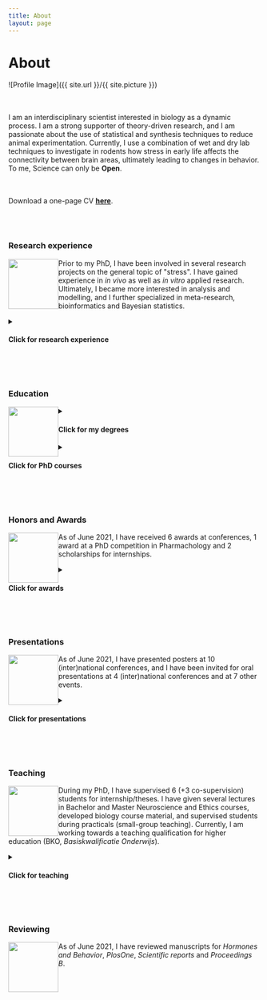```yaml
---
title: About
layout: page
---
```

<h1>About </h1>

![Profile Image]({{ site.url }}/{{ site.picture }})


<br><br>
I am an interdisciplinary scientist interested in biology as a dynamic process. I am a strong supporter of theory-driven research, and I am passionate about the use of statistical and synthesis techniques to reduce animal experimentation. Currently, I use a combination of wet and dry lab techniques to investigate in rodents how stress in early life affects the connectivity between brain areas, ultimately leading to changes in behavior. To me, Science can only be **Open**. 

<br><br>
Download a one-page CV [**here**](assets/Bonapersona_CV_Feb2021_onePage.pdf).
 
<br><br>


<h3>Research experience</h3>

<img src="{{site.url}}/assets/images/research.svg" width="100" height="100" style="float: left;" />

Prior to my PhD, I have been involved in several research projects on the general topic of "stress". I have gained experience in *in vivo* as well as *in vitro* applied research. Ultimately, I became more interested in analysis and modelling, and I further specialized in meta-research, bioinformatics and Bayesian statistics.

<details>
    <summary><h4>Click for research experience</h4></summary>
    
|  Position | Supervisor | Affiliation |  Brief description | When | 
|---------|---------|---------|---------|---------|
| PhD candidate | Prof. dr. Joëls & Prof. Hoijtink | UMC Utrecht Brain Center & Dept. Methodology & Statistics Utrecht University (NL) |  Combination of wet and dry lab techniques to give a global overview on the effects of stress on the brain | Sep 2017 - present | 
| Master Internship | Prof. dr. Walker | University of Edinburgh (UK) | In vitro and in vivo experiments to investigate glucocorticoids' delivery to tissues | Feb 2017 - July 2017 |
| Master Internship | Dr. Sarabdjitsingh (lab Joëls) | Brain Center Rudolf Magnus (NL) | Stress receptors and HPA axis reactivity in rodent model | Nov 2015 - Nov 2016 |
| Bachelor thesis | Dr. de Graaff | Wilhelmina Kinderziekenhuis (NL) | Music intervention to prevent emergence delirium in children after anaesthesia | July 2014 - May 2015 |
| Bachelor Internship | Dr. van Campen (lab Joëls) | Brain Center Rudolf Magnus (NL) | Quantification with Neurolucida of neuronal spine density in a mouse model of epilepsy | Aug 2013 - March 2014 |
</details>


<br><br>


<h3>Education</h3>

<img src="{{site.url}}/assets/images/education.svg" width="100" height="100" style="float: left;" padding="0">
<details>
  <summary><h4>Click for my degrees</h4></summary>
    
    
|  Degree | University | Additional activities | Grade | When |
|---------|----------|----------|----------|----------|
| PhD candidate | UMC Utrecht Brain Center & Dept. Methodology & Statistics Utrecht University (NL) |  PhD representative (2017-present), PhD council (2018-2019) | | Sep 2017 - present | 
| Master Neuroscience and Cognition | Utrecht University (NL) |  Chief student Journal Neuroscience & Cognition (2015-2016), selected member Excellence Programme U/Select, Master students' representative (2015-2017) | cum laude | Sep 2015 - August 2017 | 
| Bachelor of Science (minor Psychology and Statistics) | University College Utrecht (Liberal Arts and Sciences, NL) |  Chair committee MusicCo (2013-2015) | cum laude | Sep 2012 - July 2017 |
| Diploma Piano performance | Conservatorium Alessandria (IT) | Also student at conservatorium Vicenza, musical institute 'Puccini' (Gallarate, IT), international academy 'Cortot' (IT), masterclasses at 'Santa Cecilia' (IT) and 'Braine l'Alleaud' (BE) | 9.5/10 | Sep 2006 - Feb 2016 |

</details>

<details>
    <summary><h4>Click for PhD courses</h4></summary>
  <br><br>
    
  ##### In depth courses
  * Teaching Neuroscience (UMC Brain Center, 2021)
  * Advanced Omics for Life Sciences (CS&D, Nov 2020)
  * Individual participant data meta-analyses (Julius Center, June 2020)
  * Differential equations (MOOC, 2020)
  * Neurobiology of stress and resilience (NSAS, August 2018)
  * Writing reproducible code (UU, Dec 2019)
  * Systematic reviews and meta-analyses of preclinical animal studies (Radboud UMC, May 2019)
  * This thing called Science (Jan-Dec 2018)
    
</details>


<br><br>



<h3>Honors and Awards</h3>

<img src="{{site.url}}/assets/images/awards.svg" width="100" height="100" style="float: left;" >

As of June 2021, I have received 6 awards at conferences, 1 award at a PhD competition in Pharmachology and 2 scholarships for internships. 

</img>

<details>
  <summary><h4>Click for awards</h4></summary>
    
    
|  Award | Where | When |
|---------|----------|----------|
| Best **oral presentation** | Translational Neuroscience Day (NL) | 2019 |
| Best **oral presentation** | ONWAR PhD symposium (NL) | 2019 |
| Best **poster** | Dutch Neuroscience Meeting (NL) | 2018 | 
| | | |
| 2nd prize | FIGON - PhD competition in pharmachology (NL) | 2019 | 
| | | |
| **Travel** grant | S4 - Small Sample Size Solutions (NL, *postponed*) | 2020 | 
| **Travel** grant | ECNP - European College of Neuropsychopharmachology (FR, *cancelled*) | 2020 | 
| **Travel** grant | EBBS - European Brain Behaviour Society (CZ) | 2019 | 
| | | |
| scholarships | For master internships (cumulative, 4500e) | 2019 | 
   
</details>


<br><br>


<h3>Presentations</h3>

<img src="{{site.url}}/assets/images/presentations.svg" width="100" height="100" style="float: left;" >

As of June 2021, I have presented posters at 10 (inter)national conferences, and I have been invited for oral presentations at 4 (inter)national conferences and at 7 other events.

<details>
  <summary><h4>Click for presentations</h4></summary>
    
|  What | Where | When | 
|---------|----------|----------|
| Presentation conference *invite* | O&O Symposium - Research Impact and Open Science (NL) | 2021 | 
| Presentation conference *invite* | Open Science Symposium Utrecht (NL) | 2020 | 
| Presentation conference *invite* | Dutch Neuroscience Meeting (NL) | 2019 | 
| Presentation conference *invite* | Open Science Symposium Utrecht (NL) | 2020 | 
| | | | 
| Co-Seminar *invite* | Dept. Developmental Origins of Disease (NL) | 2021 | 
| Seminar *invite* | Social Lab (NL) | 2021 | 
| Seminar *invite* | Laboratory Animal Workers Meeting (UMC, NL) | 2021 | 
| Seminar *invite* | SYRCLE (NL) | 2021 | 
| Seminar *invite* | Consortium Individual Development Spotlight (NL) | 2020 | 
| Seminar *invite* | Lucassen Lab (NL) | 2019 | 
| Seminar *invite* | Kemner Lab (NL) | 2018 | 
| | | | 
| Poster | Equator (DE) | 2020 | 
| Poster | Winter Stress conference (DE) | 2019 | 
| Poster | FENS Forum (DE) | 2016-2018 | 
| Poster | Dutch Neuroscience Meeting (NL) | 2016-2018 | 
| Poster | Science for Life (NL) | 2017 | 
| Poster | Translational Neuroscience Symposium (NL) | 2016 - 2017 | 
| Poster | Cardiovascular Symposium (UK) | 2017 | 
| | | |
| Masterclass | With Prof. Dr. Baram | 2019 | 

   
</details>


<br><br>


<h3>Teaching</h3>

<img src="{{site.url}}/assets/images/teaching.svg" width="100" height="100" style="float: left;" >

During my PhD, I have supervised 6 (+3 co-supervision) students for internship/theses. I have given several lectures in Bachelor and Master Neuroscience and Ethics courses, developed biology course material, and supervised students during practicals (small-group teaching). 
Currently, I am working towards a teaching qualification for higher education (BKO, *Basiskwalificatie Onderwijs*). 


<details>
  <summary><h4>Click for teaching</h4></summary>
    
|  What | Topic | University | Course | When |
|---------|----------|----------|----------|----------|
| Supervision | Development stress-nl database | Vrije Universiteit Amsterdam (NL) |  Master Internship **7 months** | 2020 |
| Supervision | Heterogeneity in meta-analysis | Vrije Universiteit Amsterdam (NL) | Master Thesis **2 months** | 2020 |
| Supervision | Early life adversity and immediate early genes | Utrecht University (NL) | Master Thesis **2 months** | 2020 |
| Supervision | GABA switch | Utrecht University (NL) | Master Thesis **2 months** | 2020 |
| Supervision | Development whole-brain temporal analysis | Utrecht University (NL) | Master Internship **9 months** | 2019 |
| Supervision | Early life adversity and GABA | University College Utrecht (NL) | Bachelor Thesis **5 months** | 2019 |
| Supervision | Sex-dependent behavior and early life adversity | University College Utrecht (NL) | Bachelor Thesis **5 months** | 2018 |
| Co-supervision | 3x | Utrecht University (NL) | Master Theses | 2017-2019 |
| | | | | |
| Lecture | The mouse brain after foot-shock | Leiden University (NL) | Master course Neuroscience | 2021 |
| Lecture | Methods in stress research | University College Utrecht (NL) | Bachelor course Cognitive Neuroscience | 2021 |
| Lecture | Methods in stress research | University College Amsterdam (NL) | Bachelor course Stress research | 2019-2020 |
| Lecture | Integrity and Data analysis | Utrecht University (NL) | Master course Fundamentals of Neuroscience | 2020 |
| Lecture | Methods in animal research | University College Utrecht (NL) | Bachelor course Cognitive Neuroscience | 2019-2020 |
| Lecture | What is Science | Utrecht University (NL) | Master course Fundamentals of Neuroscience | 2019 |
| Lecture | Meta-research | Utrecht University (NL) | Master course Fundamentals of Neuroscience | 2018 |
| | | | | |
| Practical | Layman communication | Utrecht University (NL) | Bachelor course Biology | 2017-2020 |
| Practical | Microscopy | Utrecht University (NL) | Master course Fundamentals of Neuroscience | 2017-2020 |
| Practical | Online Neuroscience Resources | Utrecht University (NL) | Master course Fundamentals of Neuroscience | 2017-2020 |
| Practical | Microscopy | Utrecht University (NL) | Bachelor course Advanced Neuroscience | 2019 |
   
</details>


<br><br>


<h3>Reviewing</h3>

<img src="{{site.url}}/assets/images/reviewing.svg" width="100" height="100" style="float: left;" >

As of June 2021, I have reviewed manuscripts for *Hormones and Behavior*, *PlosOne*, *Scientific reports* and *Proceedings B*. 

